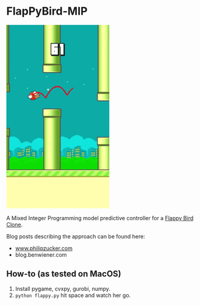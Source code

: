 FlapPyBird-MIP
===============

![A happy flappy boy](flappy_bird.gif)

A Mixed Integer Programming model predictive controller for a [Flappy Bird Clone](https://github.com/sourabhv/FlapPyBird).

Blog posts describing the approach can be found here:

- www.philipzucker.com
- blog.benwiener.com

How-to (as tested on MacOS)
---------------------------

1. Install pygame, cvxpy, gurobi, numpy. 
2. `python flappy.py` hit space and watch her go.


